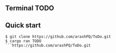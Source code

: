 ## Terminal TODO

## Quick start

```terminal
$ git clone https://github.com/arashPQ/ToDo.git
$ cargo ran TODO
```https://github.com/arashPQ/ToDo.git